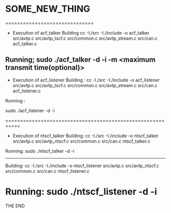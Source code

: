 # SOME_NEW_THING
==============================
* Execution of acf_talker
Building 
cc -I./src -I./include -o acf_talker src/avtp.c src/avtp_tscf.c src/common.c src/avtp_stream.c src/can.c acf_talker.c

Running; 
sudo ./acf_talker -d <destination mac> -i <interface name> -m <maximum transmit time(optional)>
-------------------------------------------------------------------------------------------------
* Execution of acf_listener
Building : 
cc -I./src -I./include -o acf_listener src/avtp.c src/avtp_tscf.c src/common.c src/avtp_stream.c src/can.c acf_listener.c

Running : 

sudo ./acf_listener -d <source mac> -i <interface name> 

===========================================================
* Execution of ntscf_talker 
Building: 
cc -I./src -I./include -o ntscf_talker src/avtp.c src/avtp_ntscf.c src/common.c src/can.c ntscf_talker.c

Running: 
sudo ./ntscf_talker -d <destination mac> -i <interface name>

---------------------------------------------------------------------
Building: 
cc -I./src -I./include -o ntscf_listener src/avtp.c src/avtp_ntscf.c src/common.c src/can.c ntscf_listener.c

Running: 
sudo ./ntscf_listener -d <source mac> -i <interface name>
================================================================
 
THE END
